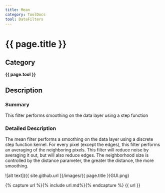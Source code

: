 ```yaml
---
title: Mean
category: ToolDocs 
tool: DataFilters 
---
```


# {{ page.title }} 

## Category

**{{ page.tool }}**

## Description

### Summary

This filter performs smoothing on the data layer using a step function

### Detailed Description

The mean filter performs a smoothing on the data layer using a discrete step function kernel. For every pixel (except the edges), this filter performs an averaging of the neighboring pixels. This filter will reduce noise by averaging it out, but will also reduce edges. The neighborhood size is controlled by the distance parameter, the greater the distance, the more smoothing.

![alt text]({{ site.github.url }}/images/{{ page.title }}GUI.png)

{% capture url %}{% include url.md%}{% endcapture %}
{{ url }}

